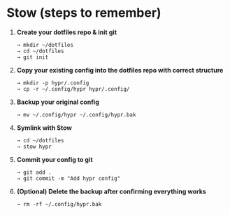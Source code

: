 # Stow (steps to remember)
1. **Create your dotfiles repo & init git**
   ```
   → mkdir ~/dotfiles
   → cd ~/dotfiles
   → git init
   ```

2. **Copy your existing  config into the dotfiles repo with correct structure**
   ```
   → mkdir -p hypr/.config
   → cp -r ~/.config/hypr hypr/.config/
   ```

3. **Backup your original  config**
   ```
   → mv ~/.config/hypr ~/.config/hypr.bak
   ```

4. **Symlink with Stow**
   ```
   → cd ~/dotfiles
   → stow hypr
   ```

5. **Commit your  config to git**
   ```
   → git add .
   → git commit -m "Add hypr config"
   ```

6. **(Optional) Delete the backup after confirming everything works**
   ```
   → rm -rf ~/.config/hypr.bak
   ```
